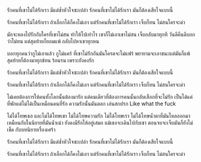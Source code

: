 รักคนที่เขาไม่ได้รักเรา
มีแต่ช้ำหัวใจซะเปล่า
รักคนที่เขาไม่ได้รักเรา
มันก็ต้องเสียใจแบบนี้

รักคนที่เขาไม่ได้รักเรา
ถ้าเลือกได้ก็คงไม่เอา
แต่รักคนที่เขาไม่ได้รักเรา
เจ็บก็ทน ไม่สนใครจะด่า

มักจะหลงไปรักกับใครที่เขาไม่สน
ทำให้ไปเท่าไร เขาก็ไม่เอาเขาไม่สน
เจ็บกลับมาทุกที วันดีคืนดีบอกว่าไม่ทน
แต่สุดท้ายก็ยอมแพ้ กลับไปหาเขาทุกหน

บอกทุกคนว่ากูไม่เอาแล้ว กูไม่แคร์
ที่เขาไม่รักกันมันโครตจะไม่แฟร์
พยายามจะเอาชนะแต่มันก็แพ้
สุดท้ายก็ต้องมาทุกข์ทน ร้อนรน เพราะยังคงรัก

รักคนที่เขาไม่ได้รักเรา
มีแต่ช้ำหัวใจซะเปล่า
รักคนที่เขาไม่ได้รักเรา
มันก็ต้องเสียใจแบบนี้

รักคนที่เขาไม่ได้รักเรา
ถ้าเลือกได้ก็คงไม่เอา
แต่รักคนที่เขาไม่ได้รักเรา
เจ็บก็ทน ไม่สนใครจะด่า

ไม่เคยต้องการให้คนทั้งโลกนั้นต้องมารัก
แต่คนเดียวที่ต้องการคนนั้นกลับเสือกที่จะไม่รัก
เป็นได้แค่ที่พักแต่ไม่ได้เป็นเหมือนคนที่รัก
ความรักนั้นมันตลก เล่นสกปรก Like what the fuck

ไม่ได้โทษเธอ และไม่ได้โทษเขา
ไม่ได้โทษความรัก ไม่ได้โทษเรา
ไม่ได้โทษน้ำตาที่มันไหลออกมา
เหมือนกับในนิยายที่มันน้ำเน่า
ยังคงมีรักให้อยู่เสมอ แม้เธอจะเดินไปกับเขา
ตอนจบจะเจ็บมันก็ยังไม่เข็ด กับบทนิยายเรื่องเศร้า

รักคนที่เขาไม่ได้รักเรา
มีแต่ช้ำหัวใจซะเปล่า
รักคนที่เขาไม่ได้รักเรา
มันก็ต้องเสียใจแบบนี้

รักคนที่เขาไม่ได้รักเรา
ถ้าเลือกได้ก็คงไม่เอา
แต่รักคนที่เขาไม่ได้รักเรา
เจ็บก็ทน ไม่สนใครจะด่า
